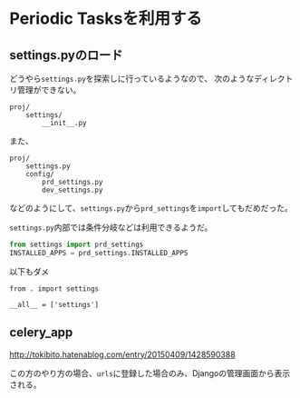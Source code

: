 # Periodic Tasksを利用する


## settings.pyのロード

どうやら`settings.py`を探索しに行っているようなので、
次のようなディレクトリ管理ができない。

```
proj/
    settings/
        __init__.py
```


また、

```
proj/
    settings.py
    config/
        prd_settings.py
        dev_settings.py
```

などのようにして、`settings.py`から`prd_settings`を`import`してもだめだった。

`settings.py`内部では条件分岐などは利用できるようだ。

```python
from settings import prd_settings
INSTALLED_APPS = prd_settings.INSTALLED_APPS
```

以下もダメ

```
from . import settings

__all__ = ['settings']
```

## celery_app

http://tokibito.hatenablog.com/entry/20150409/1428590388

この方のやり方の場合、`urls`に登録した場合のみ、Djangoの管理画面から表示される。







